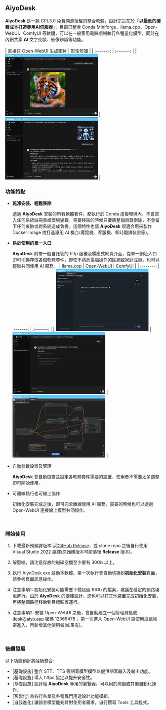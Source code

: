 ## **AiyoDesk**

**AiyoDesk** 是一款 GPL3.0 免費開源授權的整合軟體，設計宗旨在於「**以最低的硬體成本打造專用AI伺服器**」，目前已整合 Conda Miniforge、llama.cpp、Open-WebUI、ComfyUI 等軟體，可以在一般家用電腦順暢執行各種量化模型，同時在內網共享 **AI** 文字交談、影像辨識等功能。
<br />
<br />
| 直接在 Open-WebUI 生成圖片 | 影像辨識 |
| :-------: | :-------: |
| <img src="assets/images/manual024.jpg" width="300" /> | <img src="assets/images/manual026.jpg" width="300" /> |
<br />

### **功能特點**

- **乾淨安裝、輕鬆移除**
  
  透過 **AiyoDesk** 安裝的所有軟體套件，都執行於 Conda 虛擬環境內，不會寫入任何系統註冊表或環境變數，需要移除的時候只要將整個目錄刪除，不會留下任何痕跡或對系統造成負擔。這個特性也讓 **AiyoDesk** 很適合用來製作 Docker Image 或打造專用 AI 機台(導覽機、客服機、即時翻譯裝置等)。

- **易於使用的單一入口**

  **AiyoDesk** 附帶一個自託管的 http 服務及響應式網頁介面，從單一網址入口即可切換存取各個軟體套件，即使不熟悉電腦操作的區網或家庭成員，也可以輕鬆共同使用 AI 服務。
  | llama.cpp | Open-WebUI | ComfyUI |
  | :-------: | :-------: | :-------: |
  | <img src="assets/images/manual019.jpg" width="300" /> | <img src="assets/images/manual023.jpg" width="300" /> | <img src="assets/images/manual020.jpg" width="300" /> |

- 自動參數設置及管理

  **AiyoDesk** 會自動檢查並設定各軟體套件需要的設置，使用者不需要太多調整即可開始使用。

- 可離線執行也可線上協作

  初始化安裝完成之後，即可完全離線使用 AI 服務，需要的時候也可以透過 Open-WebUI 連接線上模型共同協作。

<br />

### **開始使用**

1. 下載最新預編譯版本 [![GitHub Release](https://img.shields.io/github/v/release/phidiassj/AiyoDesk)](https://github.com/ai-twinkle/AiyoDesk/releases/latest)，或 clone repo 之後自行使用 Visual Studio 2022 編譯(原始碼版本可能落後 **Release** 版本)。

2. 解壓縮，請注意存放的磁碟空間至少要有 30Gb 以上。

3. 執行 AiyoDesk.exe 啟動本軟體，第一次執行會自動切換到**初始化安裝**頁面，請參考頁面訊息操作。

4. 注意事項1: 初始化安裝可能需要下載超過 10Gb 的檔案，建議在穩定的網路環境進行。由於 **AiyoDesk** 的便攜設計，您也可以在其他裝置完成初始化安裝，再將整個路徑移動到目標裝置運行。

5. 注意事項2: 安裝 Open-WebUI 之後，會自動建立一個管理員帳號 desk@aiyo.app 密碼 12365478 ，第一次進入 Open-WebUI 請使用這組帳密進入，再新增其他使用者(如果有)。

<br />

### **後續發展**

以下功能預計將陸續整合:

- [基礎設施] 整合 STT、TTS 等語音模型模型以提供語音輸入及輸出功能。
- [基礎設施] 導入 https 協定以提升安全性。
- [基礎設施] 設計給 **AiyoDesk** 專用的瀏覽器，可以用於爬蟲或其他自動化操作。
- [客製化] 為各行各業及各種專門用途設計功能模組。
- [自我進化] 讓語言模型能夠針對使用者需求，自行撰寫 Tools 工具程式。







